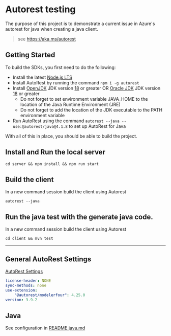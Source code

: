 # Autorest testing

The purpose of this project is to demonstrate a current issue in Azure's autorest for java when creating a java client. 

> see https://aka.ms/autorest

## Getting Started

To build the SDKs, you first need to do the following:

-   Install the latest [Node.js LTS](https://nodejs.org)
-   Install AutoRest by running the command `npm i -g autorest`
-   Install [OpenJDK](https://jdk.java.net/) JDK version [18](https://jdk.java.net/18/) or greater OR [Oracle JDK](https://www.oracle.com/java/technologies/downloads/) JDK version [18](https://www.oracle.com/java/technologies/downloads/#java18) or greater
    - Do not forget to set environment variable JAVA_HOME to the location of the Java Runtime Environment (JRE)
    - Do not forget to add the location of the JDK executable to the PATH environment variable
-   Run AutoRest using the command `autorest --java --use:@autorest/java@4.1.8` to set up AutoRest for Java

With all of this in place, you should be able to build the project.

## Install and Run the local server
```
cd server && npm install && npm run start
```

## Build the client
In a new command session build the client using Autorest
```
autorest --java
```

## Run the java test with the generate java code.
In a new command session build the client using Autorest
```
cd client && mvn test
```
---

## General AutoRest Settings

[AutoRest Settings](https://azure.github.io/autorest/user/command-line-interface.html)

```yaml
license-header: NONE
sync-methods: none
use-extension:
    "@autorest/modelerfour": 4.25.0
version: 3.9.2
```

## Java

See configuration in [README.java.md](./README.java.md)


